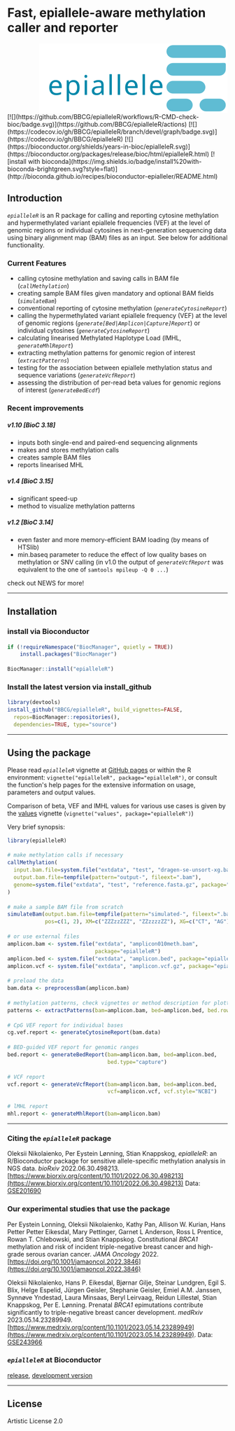 
<h1>Fast, epiallele-aware methylation<br> caller and reporter</h1> 

<div style="display: flex; justify-content: flex-end"><img style="float:right;" src="vignettes/epialleleR_logo.svg" /></div>
[![](https://github.com/BBCG/epialleleR/workflows/R-CMD-check-bioc/badge.svg)](https://github.com/BBCG/epialleleR/actions)
[![](https://codecov.io/gh/BBCG/epialleleR/branch/devel/graph/badge.svg)](https://codecov.io/gh/BBCG/epialleleR)
[![](https://bioconductor.org/shields/years-in-bioc/epialleleR.svg)](https://bioconductor.org/packages/release/bioc/html/epialleleR.html)
[![install with bioconda](https://img.shields.io/badge/install%20with-bioconda-brightgreen.svg?style=flat)](http://bioconda.github.io/recipes/bioconductor-epialleler/README.html)

## Introduction

*`epialleleR`* is an R package for calling and reporting cytosine methylation
and hypermethylated variant epiallele frequencies (VEF) at the level of
genomic regions or individual cytosines
in next-generation sequencing data using binary alignment map (BAM) files as
an input. See below for additional functionality.

### Current Features

 * calling cytosine methylation and saving calls in BAM file
 (*`callMethylation`*)
 * creating sample BAM files given mandatory and optional BAM fields
 (*`simulateBam`*)
 * conventional reporting of cytosine methylation (*`generateCytosineReport`*)
 * calling the hypermethylated variant epiallele frequency (VEF) at the
 level of genomic regions (*`generate[Bed|Amplicon|Capture]Report`*) or
 individual cytosines (*`generateCytosineReport`*)
 * calculating linearised Methylated Haplotype Load (lMHL, 
 *`generateMhlReport`*)
 * extracting methylation patterns for genomic region of interest
 (*`extractPatterns`*)
* testing for the association between epiallele methylation
 status and sequence variations (*`generateVcfReport`*)
* assessing the distribution of per-read beta values for genomic regions of
 interest (*`generateBedEcdf`*)
 
### Recent improvements

##### v1.10 [BioC 3.18]

 * inputs both single-end and paired-end sequencing alignments
 * makes and stores methylation calls
 * creates sample BAM files
 * reports linearised MHL

##### v1.4 [BioC 3.15]

 * significant speed-up
 * method to visualize methylation patterns

##### v1.2 [BioC 3.14]

 * even faster and more memory-efficient BAM loading (by means of HTSlib)
 * min.baseq parameter to reduce the effect of low quality bases on 
 methylation or SNV calling (in v1.0 the output of *`generateVcfReport`* was
 equivalent to the one of `samtools mpileup -Q 0 ...`)

check out NEWS for more!
 
-------

## Installation

### install via Bioconductor
```r
if (!requireNamespace("BiocManager", quietly = TRUE))
    install.packages("BiocManager")

BiocManager::install("epialleleR")
```

### Install the latest version via install_github
```r
library(devtools)
install_github("BBCG/epialleleR", build_vignettes=FALSE,
  repos=BiocManager::repositories(),
  dependencies=TRUE, type="source")
```

-------

## Using the package

Please read *`epialleleR`* vignette
at [GitHub pages](https://bbcg.github.io/epialleleR/articles/epialleleR.html)
or within the R environment: `vignette("epialleleR", package="epialleleR")`, or
consult the function's help pages for the extensive information on usage,
parameters and output values.

Comparison of beta, VEF and lMHL values for various use cases is given by the
[values](https://bbcg.github.io/epialleleR/articles/values.html)
vignette (`vignette("values", package="epialleleR")`)

Very brief synopsis:

```r
library(epialleleR)

# make methylation calls if necessary
callMethylation(
  input.bam.file=system.file("extdata", "test", "dragen-se-unsort-xg.bam", package="epialleleR"),
  output.bam.file=tempfile(pattern="output-", fileext=".bam"),
  genome=system.file("extdata", "test", "reference.fasta.gz", package="epialleleR")
)

# make a sample BAM file from scratch
simulateBam(output.bam.file=tempfile(pattern="simulated-", fileext=".bam"),
            pos=c(1, 2), XM=c("ZZZzzZZZ", "ZZzzzzZZ"), XG=c("CT", "AG"))

# or use external files
amplicon.bam <- system.file("extdata", "amplicon010meth.bam",
                            package="epialleleR")
amplicon.bed <- system.file("extdata", "amplicon.bed", package="epialleleR")
amplicon.vcf <- system.file("extdata", "amplicon.vcf.gz", package="epialleleR")

# preload the data
bam.data <- preprocessBam(amplicon.bam)

# methylation patterns, check vignettes or method description for plotting them
patterns <- extractPatterns(bam=amplicon.bam, bed=amplicon.bed, bed.row=3)

# CpG VEF report for individual bases
cg.vef.report <- generateCytosineReport(bam.data)

# BED-guided VEF report for genomic ranges
bed.report <- generateBedReport(bam=amplicon.bam, bed=amplicon.bed,
                                bed.type="capture")

# VCF report
vcf.report <- generateVcfReport(bam=amplicon.bam, bed=amplicon.bed,
                                vcf=amplicon.vcf, vcf.style="NCBI")

# lMHL report
mhl.report <- generateMhlReport(bam=amplicon.bam)
```

-------

### Citing the *`epialleleR`* package
Oleksii Nikolaienko, Per Eystein Lønning, Stian Knappskog, *epialleleR*: an R/Bioconductor package for sensitive allele-specific methylation analysis in NGS data. *bioRxiv* 2022.06.30.498213. [https://www.biorxiv.org/content/10.1101/2022.06.30.498213](https://www.biorxiv.org/content/10.1101/2022.06.30.498213)
Data: [GSE201690](https://www.ncbi.nlm.nih.gov/geo/query/acc.cgi?acc=GSE201690)

### Our experimental studies that use the package
Per Eystein Lonning, Oleksii Nikolaienko, Kathy Pan, Allison W. Kurian, Hans Petter Petter Eikesdal, Mary Pettinger, Garnet L Anderson, Ross L Prentice, Rowan T. Chlebowski, and Stian Knappskog. Constitutional *BRCA1* methylation and risk of incident triple-negative breast cancer and high-grade serous ovarian cancer. *JAMA Oncology* 2022. [https://doi.org/10.1001/jamaoncol.2022.3846](https://doi.org/10.1001/jamaoncol.2022.3846)

Oleksii Nikolaienko, Hans P. Eikesdal, Bjørnar Gilje, Steinar Lundgren, Egil S. Blix, Helge Espelid, Jürgen Geisler, Stephanie Geisler, Emiel A.M. Janssen, Synnøve Yndestad, Laura Minsaas, Beryl Leirvaag, Reidun Lillestøl, Stian Knappskog, Per E. Lønning. Prenatal *BRCA1* epimutations contribute significantly to triple-negative breast cancer development. *medRxiv* 2023.05.14.23289949. [https://www.medrxiv.org/content/10.1101/2023.05.14.23289949](https://www.medrxiv.org/content/10.1101/2023.05.14.23289949).
Data: [GSE243966](https://www.ncbi.nlm.nih.gov/geo/query/acc.cgi?acc=GSE243966)

### *`epialleleR`* at Bioconductor
[release](https://bioconductor.org/packages/release/bioc/html/epialleleR.html), 
[development version](https://bioconductor.org/packages/devel/bioc/html/epialleleR.html)

-------

License
---------
Artistic License 2.0
